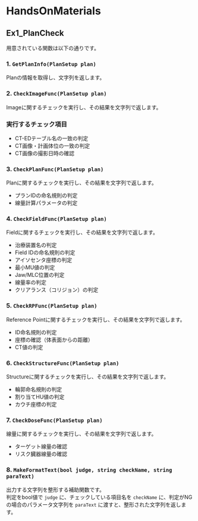 # HandsOnMaterials

## Ex1_PlanCheck

用意されている関数は以下の通りです。

### 1. `GetPlanInfo(PlanSetup plan)`

Planの情報を取得し、文字列を返します。

### 2. `CheckImageFunc(PlanSetup plan)`

Imageに関するチェックを実行し、その結果を文字列で返します。

### 実行するチェック項目

- CT-EDテーブル名の一致の判定
- CT画像・計画体位の一致の判定
- CT画像の撮影日時の確認

### 3. `CheckPlanFunc(PlanSetup plan)`

Planに関するチェックを実行し、その結果を文字列で返します。

- プランIDの命名規則の判定
- 線量計算パラメータの判定

### 4. `CheckFieldFunc(PlanSetup plan)`

Fieldに関するチェックを実行し、その結果を文字列で返します。

- 治療装置名の判定
- Field IDの命名規則の判定
- アイソセンタ座標の判定
- 最小MU値の判定
- Jaw/MLC位置の判定
- 線量率の判定
- クリアランス（コリジョン）の判定

### 5. `CheckRPFunc(PlanSetup plan)`

Reference Pointに関するチェックを実行し、その結果を文字列で返します。

- ID命名規則の判定
- 座標の確認（体表面からの距離）
- CT値の判定

### 6. `CheckStructureFunc(PlanSetup plan)`

Structureに関するチェックを実行し、その結果を文字列で返します。

- 輪郭命名規則の判定
- 割り当てHU値の判定
- カウチ座標の判定

### 7. `CheckDoseFunc(PlanSetup plan)`

線量に関するチェックを実行し、その結果を文字列で返します。

- ターゲット線量の確認
- リスク臓器線量の確認

### 8. `MakeFormatText(bool judge, string checkName, string paraText)`

出力する文字列を整形する補助関数です。  
判定をbool値で `judge` に、チェックしている項目名を `checkName` に、判定がNGの場合のパラメータ文字列を `paraText` に渡すと、整形された文字列を返します。
